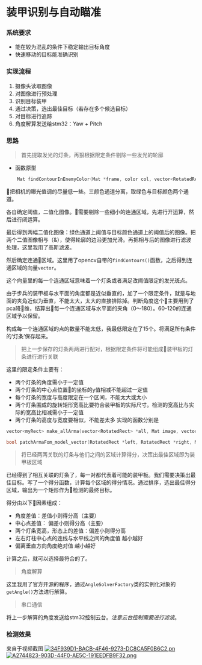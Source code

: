 # 装甲识别与自动瞄准

###  系统要求
+ 能在较为混乱的条件下稳定输出目标角度
+ 快速移动的目标能准确识别
### 实现流程
1. 摄像头读取图像 
2. 对图像进行预处理
3. 识别目标装甲
4. 通过决策，选出最佳目标（若存在多个候选目标）
5. 对目标进行追踪
6. 角度解算发送给stm32：Yaw + Pitch

### 思路
> 首先提取发光的灯条，再狠根据限定条件剔除一些发光的轮廓
+ 函数原型
```c
    Mat findContourInEnemyColor(Mat *frame, color col, vector<RotatedRect> *rotateRects, vector<vector<Point>> *points)
```
把相机的曝光值调的尽量低一些。三颜色通道分离，取绿色与目标颜色两个通道。

各自确定阈值，二值化图像。需要剔除一些细小的连通区域，先进行开运算，然后进行闭运算。

最后得到两幅二值化图像：绿色通道上阈值与目标颜色通道上的阈值后的图像。把两个二值图像相与（&），使得轮廓的边沿更加光滑。再把相与后的图像进行滤波处理，这里我用了高斯滤波。

然后确定连通区域。这里用了opencv自带的`findContours()`函数，之后得到连通区域的向量`vector`。

这个向量里的每一个连通区域意味着一个灯条或者满足改阈值限定的发光斑点。

由于步兵的装甲板与水平面的角度都是近似垂直的，加了一个限定条件，就是与地面的夹角近似为垂直，不能太大，太大的直接排除掉。判断角度这个主要用到了pca降维，结算出每一个连通区域与水平面的夹角（0～180）。60-120的连通区域予以保留。

构成每一个连通区域的点的数量不能太低，我最低限定在了15个。将满足所有条件的‘灯条’保存起来。
> 把上一步保存的灯条两两进行配对，根据限定条件将可能组成装甲板的灯条进行进行关联

这里的限定条件主要有：
+ 两个灯条的角度需小于一定值
+ 两个灯条的中心点位置的坐标的y值相减不能超过一定值
+ 每个灯条的宽度与高度限定在一个区间，不能太大或太小
+ 两个灯条围成的旋转矩形宽高比要符合装甲板的实际尺寸。检测的宽高比与实际的宽高比相减需小于一定值
+ 两个灯条的高度与宽度要相似，不能差太多
实现的函数分别是
``` c
vector<myRect> make_allArma(vector<RotatedRect> *all, Mat image, vector<vector<Point>> *points)

bool patchArmaFom_model_vector(RotatedRect *left, RotatedRect *right, Mat binayImag)
```
> 将已经两两关联的灯条与他们之间的区域计算得分，决策出最佳区域即为装甲板区域

已经得到了相互关联的灯条了，每一对都代表着可能的装甲板。我们需要决策出最佳目标。写了一个得分函数，计算每个区域的得分情况。通过排序，选出最佳得分区域，输出为一个矩形作为检测的最终目标。

得分由以下因素组成：
+ 角度差值：差值小则得分高（主要）
+ 中心点差值： 偏差小则得分高（主要）
+ 两个灯条宽高，形态上的差值：偏差小则得分高
+ 左右灯柱中心点的连线与水平线之间的角度值 越小越好
+ 偏离垂直方向角度绝对值 越小越好

计算之后，就可以选择最符合的了。

> 角度解算  

这里我用了官方开源的程序，通过`AngleSolverFactory`类的实例化对象的`getAngle()`方法进行解算。

> 串口通信

将上一步解算的角度发送给stm32控制云台。*注意云台控制需要进行滤波*。

### 检测效果

来自于视频截图
[![34F939D1-BACB-4F46-9273-DC8CA5F0B6C2.pn](https://i.loli.net/2018/11/06/5be18a353921b.png)](https://i.loli.net/2018/11/06/5be18a353921b.png)
[![A2744823-903D-44F0-AE5C-191EEDFB9F32.png](https://i.loli.net/2018/11/06/5be18a35ec99e.png)](https://i.loli.net/2018/11/06/5be18a35ec99e.png)